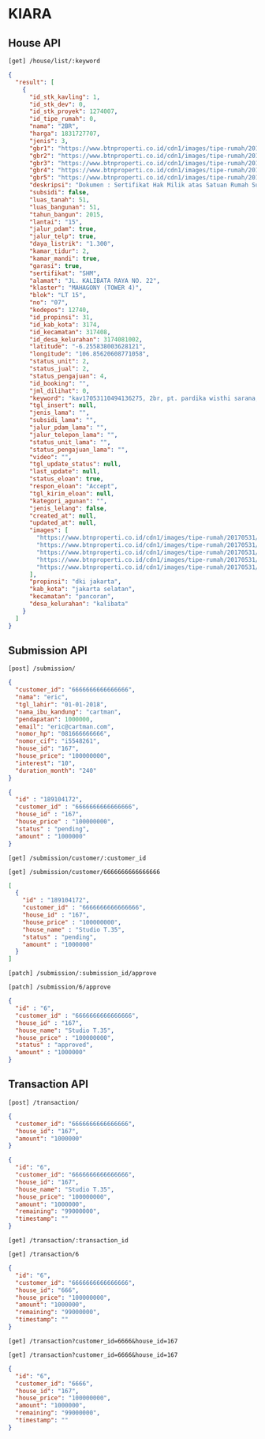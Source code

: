 # KIARA

## House API

```[get] /house/list/:keyword```

```json
{
  "result": [
    {
      "id_stk_kavling": 1,
      "id_stk_dev": 0,
      "id_stk_proyek": 1274007,
      "id_tipe_rumah": 0,
      "nama": "2BR",
      "harga": 1831727707,
      "jenis": 3,
      "gbr1": "https://www.btnproperti.co.id/cdn1/images/tipe-rumah/20170531/medium/395151f9-75cc-4eb0-8b8e-9061e708e1fd.jpeg",
      "gbr2": "https://www.btnproperti.co.id/cdn1/images/tipe-rumah/20170531/medium/3e919f08-998c-49f9-98de-9287bea07299.jpeg",
      "gbr3": "https://www.btnproperti.co.id/cdn1/images/tipe-rumah/20170531/medium/c0f30a08-0fc1-4762-a3d4-50010a0c8558.jpeg",
      "gbr4": "https://www.btnproperti.co.id/cdn1/images/tipe-rumah/20170531/medium/2d4816bf-2215-409a-a395-53c243b3fe5f.jpeg",
      "gbr5": "https://www.btnproperti.co.id/cdn1/images/tipe-rumah/20170531/medium/9c63704d-c497-4c44-aeea-853cb9e21f7f.jpeg",
      "deskripsi": "Dokumen : Sertifikat Hak Milik atas Satuan Rumah Susun (SHMSRS)\nFasilitas :Parking Lot, Sky Lounge, Tree Pit, Fitness Centre, ATM Gallery, Minimarket, Triple Play, (TV Cable, Telephone, Internet) 24 Hours Security, Acces Card Security System.\nFasilitas ",
      "subsidi": false,
      "luas_tanah": 51,
      "luas_bangunan": 51,
      "tahun_bangun": 2015,
      "lantai": "15",
      "jalur_pdam": true,
      "jalur_telp": true,
      "daya_listrik": "1.300",
      "kamar_tidur": 2,
      "kamar_mandi": true,
      "garasi": true,
      "sertifikat": "SHM",
      "alamat": "JL. KALIBATA RAYA NO. 22",
      "klaster": "MAHAGONY (TOWER 4)",
      "blok": "LT 15",
      "no": "07",
      "kodepos": 12740,
      "id_propinsi": 31,
      "id_kab_kota": 3174,
      "id_kecamatan": 317408,
      "id_desa_kelurahan": 3174081002,
      "latitude": "-6.255838003628121",
      "longitude": "106.85620608771058",
      "status_unit": 2,
      "status_jual": 2,
      "status_pengajuan": 4,
      "id_booking": "",
      "jml_dilihat": 0,
      "keyword": "kav17053110494136275, 2br, pt. pardika wisthi sarana, woodland park residence apartemen, 2br, dki jakarta, kota adm. jakarta selatan, pancoran, kalibata",
      "tgl_insert": null,
      "jenis_lama": "",
      "subsidi_lama": "",
      "jalur_pdam_lama": "",
      "jalur_telepon_lama": "",
      "status_unit_lama": "",
      "status_pengajuan_lama": "",
      "video": "",
      "tgl_update_status": null,
      "last_update": null,
      "status_eloan": true,
      "respon_eloan": "Accept",
      "tgl_kirim_eloan": null,
      "kategori_agunan": "",
      "jenis_lelang": false,
      "created_at": null,
      "updated_at": null,
      "images": [
        "https://www.btnproperti.co.id/cdn1/images/tipe-rumah/20170531/medium/395151f9-75cc-4eb0-8b8e-9061e708e1fd.jpeg",
        "https://www.btnproperti.co.id/cdn1/images/tipe-rumah/20170531/medium/3e919f08-998c-49f9-98de-9287bea07299.jpeg",
        "https://www.btnproperti.co.id/cdn1/images/tipe-rumah/20170531/medium/c0f30a08-0fc1-4762-a3d4-50010a0c8558.jpeg",
        "https://www.btnproperti.co.id/cdn1/images/tipe-rumah/20170531/medium/2d4816bf-2215-409a-a395-53c243b3fe5f.jpeg",
        "https://www.btnproperti.co.id/cdn1/images/tipe-rumah/20170531/medium/9c63704d-c497-4c44-aeea-853cb9e21f7f.jpeg"
      ],
      "propinsi": "dki jakarta",
      "kab_kota": "jakarta selatan",
      "kecamatan": "pancoran",
      "desa_kelurahan": "kalibata"
    }
  ]
}
```

## Submission API

```[post] /submission/```

```json
{
  "customer_id": "6666666666666666",
  "nama": "eric",
  "tgl_lahir": "01-01-2018",
  "nama_ibu_kandung": "cartman",
  "pendapatan": 1000000,
  "email": "eric@cartman.com",
  "nomor_hp": "081666666666",
  "nomor_cif": "i5548261",
  "house_id": "167",
  "house_price": "100000000",
  "interest": "10",
  "duration_month": "240"
}
```

```json
{
  "id" : "189104172",
  "customer_id" : "6666666666666666",
  "house_id" : "167",
  "house_price" : "100000000",
  "status" : "pending",
  "amount" : "1000000"
}
```

```[get] /submission/customer/:customer_id```

```
[get] /submission/customer/6666666666666666
```

```json
[
  {
    "id" : "189104172",
    "customer_id" : "6666666666666666",
    "house_id" : "167",
    "house_price" : "100000000",
    "house_name" : "Studio T.35",
    "status" : "pending",
    "amount" : "1000000"
  }
]
```

```[patch] /submission/:submission_id/approve```

```
[patch] /submission/6/approve
```

```json
{
  "id" : "6",
  "customer_id" : "6666666666666666",
  "house_id" : "167",
  "house_name": "Studio T.35",
  "house_price" : "100000000",
  "status" : "approved",
  "amount" : "1000000"
}
```

## Transaction API

```[post] /transaction/```

```json
{
  "customer_id": "6666666666666666",
  "house_id": "167",
  "amount": "1000000"
}
```

```json
{
  "id": "6",
  "customer_id": "6666666666666666",
  "house_id": "167",
  "house_name": "Studio T.35",
  "house_price": "100000000",
  "amount": "1000000",
  "remaining": "99000000",
  "timestamp": ""
}
```

```[get] /transaction/:transaction_id```

```
[get] /transaction/6
```

```json
{
  "id": "6",
  "customer_id": "6666666666666666",
  "house_id": "666",
  "house_price": "100000000",
  "amount": "1000000",
  "remaining": "99000000",
  "timestamp": ""
}
```

```[get] /transaction?customer_id=6666&house_id=167```

```
[get] /transaction?customer_id=6666&house_id=167
```

```json
{
  "id": "6",
  "customer_id": "6666",
  "house_id": "167",
  "house_price": "100000000",
  "amount": "1000000",
  "remaining": "99000000",
  "timestamp": ""
}
```
